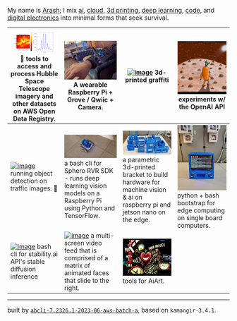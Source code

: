 My name is [Arash](http://kamangir.net/); I mix [ai](https://github.com/kamangir/openai), [cloud](https://github.com/kamangir/awesome-bash-cli), [3d printing](https://github.com/kamangir/ferfereh), [deep learning](https://github.com/kamangir/blue-rvr), [code](https://github.com/kamangir/blue-eye), and [digital electronics](https://github.com/kamangir/blue-bracket) into minimal forms that seek survival.


| [![image](https://github.com/kamangir/hubble/raw/main/assets/hst/u4ge0106r_c0m.gif)](https://github.com/kamangir/hubble) 🔭 tools to access and process Hubble Space Telescope imagery and other datasets on AWS Open Data Registry. | [![image](https://github.com/kamangir/blue-bracket/raw/main/images/dec82-6.jpg)](https://github.com/kamangir/dec82) A wearable Raspberry Pi + Grove / Qwiic + Camera. | [![image](https://user-images.githubusercontent.com/1007567/221448494-d57e08c1-625b-499e-a576-81894f112d6a.jpg)](https://github.com/kamangir/ferfereh) 3d-printed graffiti | [![image](https://github.com/kamangir/openai/raw/main/assets/carrot.png)](https://github.com/kamangir/openai) experiments w/ the OpenAI API |
| --- | --- | --- | --- |
| [![image](https://user-images.githubusercontent.com/1007567/196573547-b1c71b3b-7fac-4d2c-bba0-a87b063830da.png)](https://github.com/kamangir/Vancouver-Watching) running object detection on traffic images. 🌈 | [![image](https://github.com/kamangir/blue-rvr/raw/master/abcli/assets/marquee.jpeg)](https://github.com/kamangir/blue-rvr) a bash cli for Sphero RVR SDK - runs deep learning vision models on a Raspberry Pi using Python and TensorFlow. | [![image](https://github.com/kamangir/blue-bracket/raw/main/images/marquee.jpg)](https://github.com/kamangir/blue-bracket) a parametric 3d-printed bracket to build hardware for machine vision & ai on raspberry pi and jetson nano on the edge. | [![image](https://github.com/kamangir/blue-bracket/raw/main/images/blue3-1.jpg)](https://github.com/kamangir/blue-sbc) python + bash bootstrap for edge computing on single board computers. |
| [![image](https://github.com/kamangir/AI-ART/raw/main/blue-stability/blue_stability.gif)](https://github.com/kamangir/blue-stability) bash cli for stability.ai API's stable diffusion inference | [![image](https://camo.githubusercontent.com/b8a919b69fe6b8b31dacab8ff8997a8bd43c9fe1c0650eceefa839c150d91831/68747470733a2f2f6b616d616e6769722d7075626c69632e73332e63612d63656e7472616c2d312e616d617a6f6e6177732e636f6d2f43616e616469616e735f7631312e676966)](https://github.com/kamangir/Kanata) a multi-screen video feed that is comprised of a matrix of animated faces that slide to the right. | [![image](https://github.com/kamangir/openai/raw/main/assets/DALL-E.png?raw=1)](https://github.com/kamangir/aiart) tools for AiArt. |  |

---
built by [`abcli-7.2326.1-2023-06-aws-batch-a`](https://github.com/kamangir/awesome-bash-cli), based on `kamangir-3.4.1`.
